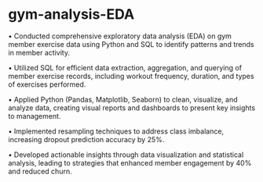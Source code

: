 # gym-analysis-EDA
  •	Conducted comprehensive exploratory data analysis (EDA) on gym member exercise data using Python and SQL to identify patterns and trends in member activity.
  
  •	Utilized SQL for efficient data extraction, aggregation, and querying of member exercise records, including workout frequency, duration, and types of exercises performed.
  
  •	Applied Python (Pandas, Matplotlib, Seaborn) to clean, visualize, and analyze data, creating visual reports and dashboards to present key insights to management.
  
  •	Implemented resampling techniques to address class imbalance, increasing dropout prediction accuracy by 25%.
  
  •	Developed actionable insights through data visualization and statistical analysis, leading to strategies that enhanced member engagement by 40% and reduced churn.
  
